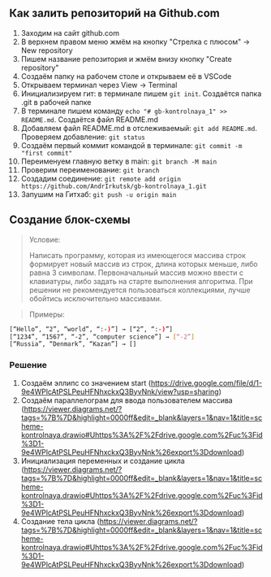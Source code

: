 ## Как залить репозиторий на Github.com

1. Заходим на сайт github.com
2. В верхнем правом меню жмём на кнопку "Стрелка с плюсом" -> New repository 
3. Пишем название репозитория и жмём внизу кнопку "Create repository"
4. Создаём папку на рабочем столе и открываем её в VSCode
5. Открываем терминал через View -> Terminal
6. Инициализируем гит: в терминале пишем `git init`. Создаётся папка .git в рабочей папке
7. В терминале пишем команду `echo "# gb-kontrolnaya_1" >> README.md`. Создаётся файл README.md
8. Добавляем файл README.md в отслеживаемый: `git add README.md`. Проверяем добавление: `git status`
9. Создаём первый коммит командой в терминале: `git commit -m "first commit"`
10. Переименуем главную ветку в main: `git branch -M main`
11. Проверим переименование: `git branch`
12. Создадим соединение: `git remote add origin https://github.com/AndrIrkutsk/gb-kontrolnaya_1.git`
13. Запушим на Гитхаб: `git push -u origin main`


## Создание блок-схемы

> Условие:
>
> Написать программу, которая из имеющегося массива строк формирует новый массив из строк, длина которых меньше, либо равна 3 символам. Первоначальный массив можно ввести с клавиатуры, либо задать на старте выполнения алгоритма. При решении не рекомендуется пользоваться коллекциями, лучше обойтись исключительно массивами.

> Примеры:
```sh
[“Hello”, “2”, “world”, “:-)”] → [“2”, “:-)”]
[“1234”, “1567”, “-2”, “computer science”] → [“-2”]
[“Russia”, “Denmark”, “Kazan”] → []
```
### Решение

1. Создаём эллипс со значением start (https://drive.google.com/file/d/1-9e4WPlcAtPSLPeuHFNhxckxQ3ByvNnk/view?usp=sharing)
2. Создаём параллелограм для ввода пользователем массива (https://viewer.diagrams.net/?tags=%7B%7D&highlight=0000ff&edit=_blank&layers=1&nav=1&title=scheme-kontrolnaya.drawio#Uhttps%3A%2F%2Fdrive.google.com%2Fuc%3Fid%3D1-9e4WPlcAtPSLPeuHFNhxckxQ3ByvNnk%26export%3Ddownload)
3. Инициализация переменных и создание цикла (https://viewer.diagrams.net/?tags=%7B%7D&highlight=0000ff&edit=_blank&layers=1&nav=1&title=scheme-kontrolnaya.drawio#Uhttps%3A%2F%2Fdrive.google.com%2Fuc%3Fid%3D1-9e4WPlcAtPSLPeuHFNhxckxQ3ByvNnk%26export%3Ddownload)
4. Создание тела цикла (https://viewer.diagrams.net/?tags=%7B%7D&highlight=0000ff&edit=_blank&layers=1&nav=1&title=scheme-kontrolnaya.drawio#Uhttps%3A%2F%2Fdrive.google.com%2Fuc%3Fid%3D1-9e4WPlcAtPSLPeuHFNhxckxQ3ByvNnk%26export%3Ddownload)

